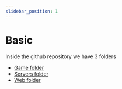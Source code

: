 ```yaml
---
slidebar_position: 1
---
```


# Basic

Inside the github repository we have 3 folders

- [Game folder](Game/game-client)
- [Servers folder](Servers/server-general)
- [Web folder](Web/web-general)
